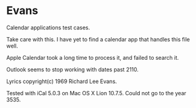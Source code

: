 # Evans
Calendar applications test cases.

Take care with this.  I have yet to find a calendar app that handles this file well.  

Apple Calendar took a long time to process it, and failed to search it.

Outlook seems to stop working with dates past 2110.  

Lyrics copyright(c) 1969 Richard Lee Evans.  

Tested with iCal 5.0.3 on Mac OS X Lion 10.7.5.  Could not go to the year 3535.  
